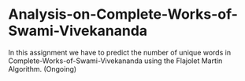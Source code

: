 # Analysis-on-Complete-Works-of-Swami-Vivekananda


In this assignment we have to predict the number of unique words in Complete-Works-of-Swami-Vivekananda using the Flajolet Martin Algorithm.
(Ongoing)
